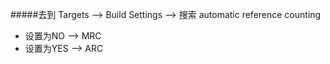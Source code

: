 #####去到 Targets --> Build Settings --> 搜索 automatic reference counting
- 设置为NO —> MRC
- 设置为YES —> ARC